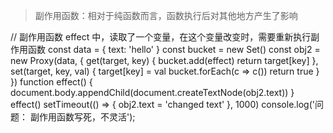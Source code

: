 > 副作用函数：相对于纯函数而言，函数执行后对其他地方产生了影响

// 副作用函数 effect 中，读取了一个变量，在这个变量改变时，需要重新执行副作用函数
const data = { text: 'hello' }
const bucket = new Set()
const obj2 = new Proxy(data, {
get(target, key) {
bucket.add(effect)
return target[key]
},
set(target, key, val) {
target[key] = val
bucket.forEach(c => c())
return true
}
})
function effect() {
document.body.appendChild(document.createTextNode(obj2.text))
}
effect()
setTimeout(() => {
obj2.text = 'changed text'
}, 1000)
console.log('问题： 副作用函数写死，不灵活');
